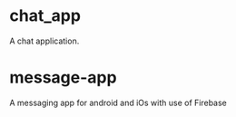 # chat_app

A chat application.

# message-app
A messaging app for android and iOs with use of Firebase
